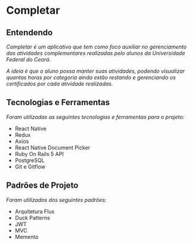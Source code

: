 # Completar

## Entendendo

_Completar é um aplicativo que tem como foco auxiliar no gerenciamento das atividades complementares realizadas pelo alunos da Universidade Federal do Ceará._

_A ideia é que o aluno possa manter suas atividades, podendo visualizar quantas horas por categoria ainda estão restando e gerenciando os certificados por cada atividade realizadas._

## Tecnologias e Ferramentas

_Foram utilizadas as seguintes tecnologias e ferramentas para o projeto:_

- React Native
- Redux
- Axios
- React Native Document Picker
- Ruby On Rails 5 API
- PostgreSQL
- Git e Gitflow

## Padrões de Projeto

_Foram utilizados dos seguintes padrões:_

- Arquitetura Flux
- Duck Patterns
- JWT
- MVC
- Memento
